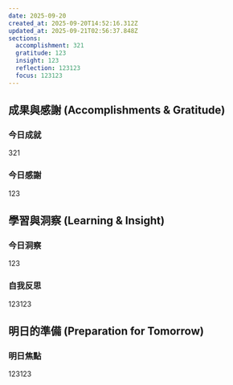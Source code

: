 ```yaml
---
date: 2025-09-20
created_at: 2025-09-20T14:52:16.312Z
updated_at: 2025-09-21T02:56:37.848Z
sections:
  accomplishment: 321
  gratitude: 123
  insight: 123
  reflection: 123123
  focus: 123123
---
```


## 成果與感謝 (Accomplishments & Gratitude)
### 今日成就
321

### 今日感謝
123

## 學習與洞察 (Learning & Insight)
### 今日洞察
123

### 自我反思
123123

## 明日的準備 (Preparation for Tomorrow)
### 明日焦點
123123